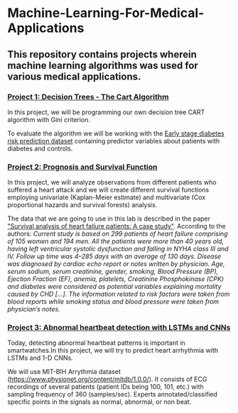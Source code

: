 # Machine-Learning-For-Medical-Applications
## This repository contains projects wherein machine learning algorithms was used for various medical applications.
### [Project 1: Decision Trees - The Cart Algorithm](https://github.com/clairevania/Machine-Learning-For-Medical-Applications/blob/main/DecisionTrees.ipynb)
In this project, we will be programming our own decision tree CART algorithm with Gini criterion. 

To evaluate the algorithm we will be working with the [Early stage diabetes risk prediction dataset](https://archive.ics.uci.edu/ml/datasets/Early+stage+diabetes+risk+prediction+dataset.) containing predictor variables about patients with diabetes and controls. 


### [Project 2: Prognosis and Survival Function](https://github.com/clairevania/Machine-Learning-For-Medical-Applications/blob/main/Prognosis%20and%20survival.ipynb)
In this project, we will analyze observations from different patients who suffered a heart attack and we will create different survival functions employing univariate (Kaplan-Meier estimate) and multivariate (Cox proportional hazards and survival forests) analysis.

The data that we are going to use in this lab is described in the paper ["Survival analysis of heart failure patients: A case study"](https://journals.plos.org/plosone/article?id=10.1371/journal.pone.0181001). According to the authors: 
*Current study is based on 299 patients of heart failure comprising of 105 women and 194 men. All the patients were more than 40 years old, having left ventricular systolic dysfunction and falling in NYHA class III and IV. Follow up time was 4–285 days with an average of 130 days. Disease was diagnosed by cardiac echo report or notes written by physician. Age, serum sodium, serum creatinine, gender, smoking, Blood Pressure (BP), Ejection Fraction (EF), anemia, platelets, Creatinine Phosphokinase (CPK) and diabetes were considered as potential variables explaining mortality caused by CHD [...]. The information related to risk factors were taken from blood reports while smoking status and blood pressure were taken from physician’s notes.*


### [Project 3: Abnormal heartbeat detection with LSTMs and CNNs](https://github.com/clairevania/Machine-Learning-For-Medical-Applications/blob/main/LSTM_CNNarrhythmia.ipynb)
Today, detecting abnormal heartbeat patterns is important in smartwatches.In this project, we will try to predict heart arrhythmia with LSTMs and 1-D CNNs.

We will use MIT-BIH Arrythmia dataset (https://www.physionet.org/content/mitdb/1.0.0/). It consists of ECG recordings of several patients (patient IDs being 100, 101, etc.) with sampling frequency of 360 (samples/sec). Experts annotated/classified specific points in the signals as normal, abnormal, or non beat.
